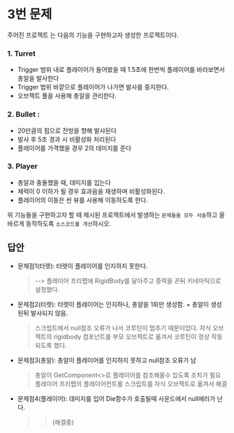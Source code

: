# 3번 문제

주어진 프로젝트 는 다음의 기능을 구현하고자 생성한 프로젝트이다.

### 1. Turret
- Trigger 범위 내로 플레이어가 들어왔을 때 1.5초에 한번씩 플레이어를 바라보면서 총알을 발사한다
- Trigger 범위 바깥으로 플레이어가 나가면 발사를 중지한다.
- 오브젝트 풀을 사용해 총알을 관리한다.

### 2. Bullet :
- 20만큼의 힘으로 전방을 향해 발사된다
- 발사 후 5초 경과 시 비활성화 처리된다
- 플레이어를 가격했을 경우 2의 데미지를 준다

### 3. Player
- 총알과 충돌했을 때, 데미지를 입는다
- 체력이 0 이하가 될 경우 효과음을 재생하며 비활성화된다.
- 플레이어의 이동은 씬 뷰를 사용해 이동하도록 한다.

위 기능들을 구현하고자 할 때
제시된 프로젝트에서 발생하는 `문제들을 모두 서술`하고 올바르게 동작하도록 `소스코드를 개선`하시오.

## 답안
- 문제점1(터렛): 터렛이 플레이어를 인지하지 못한다.
    > --> 플레이어 프리팹에 RigidBody를 달아주고 중력을 끈뒤 키네마틱으로 설정했다.

- 문제점2(터렛): 터렛이 플레이어는 인지하나, 총알을 1회만 생성함. + 총알이 생성된뒤 발사되지 않음.
    > 스크립트에서 null참조 오류가 나서 코루틴이 멈추기 때문이었다.
    > 자식 오브젝트의 rigidbody 컴포넌트를 부모 오브젝트로 옮겨서 코루틴이 정상 작동되도록 했다.

- 문제점3(총알): 총알이 플레이어를 인지하지 못하고 null참조 오류가 남
    > 총알이 GetComponent<>로 플레이어를 참조해올수 있도록 조치가 필요
    > 플레이어 프리팹의 플레이어컨트롤 스크립트를 자식 오브젝트로 옮겨서 해결

- 문제점4(플레이어): 데미지를 입어 Die함수가 호출될때 사운드에서 null에러가 난다.
    > >(해결중)

